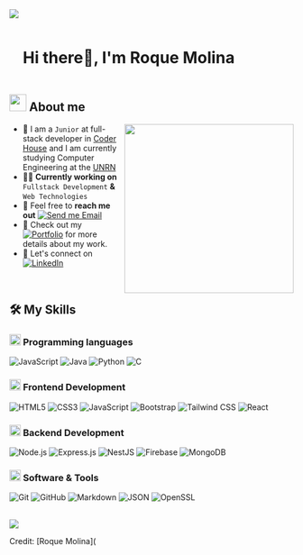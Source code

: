 <!--horizontal divider(gradiant)-->
<img src="https://user-images.githubusercontent.com/73097560/115834477-dbab4500-a447-11eb-908a-139a6edaec5c.gif">

<!--h1 without bottom border-->

<div id="user-content-toc">
  <ul align="left">
    <summary><h1 style="display: inline-block">Hi there👋, I'm Roque Molina</h1></summary>
  </ul>
</div>

<!--About Me-->

## <picture><img src = "https://github.com/7oSkaaa/7oSkaaa/blob/main/Images/about_me.gif?raw=true" width = 30px></picture> About me

<picture> <img align="right" src="https://media.giphy.com/media/SWoSkN6DxTszqIKEqv/giphy.gif" width = 300px></picture>

- :school: I am a `Junior` at full-stack developer in [Coder House](https://www.coderhouse.com/) and I am currently studying Computer Engineering at the [UNRN](https://www.unrn.edu.ar/carreras/Ingenieria-en-Computacion-78)
- :technologist: **Currently working on** `Fullstack Development` **&** `Web Technologies`
- :email: Feel free to **reach me out** [![Send me Email](https://img.shields.io/static/v1?label=email&message=RoqueMolina&color=EA4335&style=flat-square)](mailto:molinaroque871@gmail.com)
- :page_facing_up: Check out my [![Portfolio](https://img.shields.io/badge/Portfolio-green?style=flat-square)](https://portafilo.vercel.app/) for more details about my work.
- :handshake: Let's connect on [![LinkedIn](https://img.shields.io/badge/LinkedIn-0A66C2?style=flat-square&logo=LinkedIn&logoColor=white)](https://www.linkedin.com/in/roquemolina/)

<br>

## 🛠️ My Skills

### <picture> <img src = "https://github.com/7oSkaaa/7oSkaaa/blob/main/Images/Programming_Languages.gif?raw=true" width = 20px>  </picture> Programming languages

![JavaScript](https://img.shields.io/badge/JavaScript-F7DF1E?style=flat-square&logo=JavaScript&logoColor=white)
![Java](https://img.shields.io/badge/Java-ED8B00?style=flat-square&logo=Java&logoColor=white)
![Python](https://img.shields.io/badge/Python-3776AB?style=flat-square&logo=Python&logoColor=white)
![C](https://img.shields.io/badge/C-A8B9CC?style=flat-square&logo=C&logoColor=white)

### <picture> <img src = "https://github.com/7oSkaaa/7oSkaaa/blob/main/Images/Front_End.gif?raw=true" width = 20px>  </picture> Frontend Development

![HTML5](https://img.shields.io/badge/HTML-E34F26?style=flat-square&logo=HTML5&logoColor=white)
![CSS3](https://img.shields.io/badge/CSS-1572B6?style=flat-square&logo=CSS3&logoColor=white)
![JavaScript](https://img.shields.io/badge/JavaScript-F7DF1E?style=flat-square&logo=JavaScript&logoColor=white)
![Bootstrap](https://img.shields.io/badge/Bootstrap-563D7C?style=flat-square&logo=Bootstrap&logoColor=white)
![Tailwind CSS](https://img.shields.io/badge/Tailwind_CSS-38B2AC?style=flat-square&logo=Tailwind-CSS&logoColor=white)
![React](https://img.shields.io/badge/React-20232A?style=flat-square&logo=React&logoColor=61DAFB)

### <picture> <img src = "https://github.com/7oSkaaa/7oSkaaa/blob/main/Images/Back_End.gif?raw=true" width = 20px>  </picture> Backend Development

![Node.js](https://img.shields.io/badge/Node.js-339933?style=flat-square&logo=Node.js&logoColor=white)
![Express.js](https://img.shields.io/badge/Express.js-404D59?style=flat-square&logo=Express&logoColor=white)
![NestJS](https://img.shields.io/badge/NestJS-E0234E?style=flat-square&logo=NestJS&logoColor=white)
![Firebase](https://img.shields.io/badge/Firebase-FFCA28?style=flat-square&logo=Firebase&logoColor=white)
![MongoDB](https://img.shields.io/badge/MongoDB-47A248?style=flat-square&logo=MongoDB&logoColor=white)

### <picture> <img src = "https://github.com/7oSkaaa/7oSkaaa/blob/main/Images/Software_Tools.gif?raw=true" width = 20px>  </picture> Software & Tools

![Git](https://img.shields.io/badge/Git-F05032?style=flat-square&logo=Git&logoColor=white)
![GitHub](https://img.shields.io/badge/GitHub-181717?style=flat-square&logo=GitHub&logoColor=white)
![Markdown](https://img.shields.io/badge/Markdown-000000?style=flat-square&logo=Markdown&logoColor=white)
![JSON](https://img.shields.io/badge/JSON-000000?style=flat-square&logo=JSON&logoColor=white)
![OpenSSL](https://img.shields.io/badge/OpenSSL-721412?style=flat-square&logo=OpenSSL&logoColor=white)


<br>

<!--horizontal divider(gradiant)-->
<img src="https://user-images.githubusercontent.com/73097560/115834477-dbab4500-a447-11eb-908a-139a6edaec5c.gif">

Credit: [Roque Molina](
